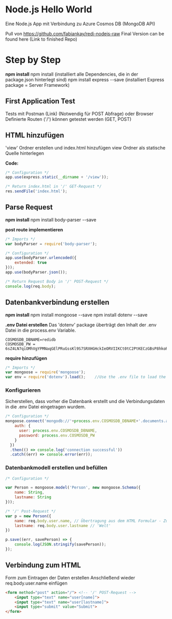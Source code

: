 # Node.js Hello World
Eine Node.js App mit Verbindung zu Azure Cosmos DB (MongoDB API)

Pull von https://github.com/fabiankay/redi-nodejs-raw
Final Version can be found here (Link to finished Repo)

# Step by Step

**npm install**
npm install (installiert alle Dependencies, die in der package.json hinterlegt sind)
npm install express --save (installiert Express package = Server Framework)

## First Application Test
Tests mit Postman (Link) (Notwendig für POST Abfrage) oder Browser
Definierte Routen ('/') können getestet werden (GET, POST)

## HTML hinzufügen
'view' Ordner erstellen und index.html hinzufügen
view Ordner als statische Quelle hinterlegen

**Code:**
```js
/* Configuration */
app.use(express.static(__dirname + '/view'));

/* Return index.html in '/' GET-Request */
res.sendFile('index.html');
```

## Parse Request

**npm install**
npm install body-parser --save

**post route implementieren**
```js
/* Imports */
var bodyParser = require('body-parser');

/* Configuration */
app.use(bodyParser.urlencoded({
    extended: true
}));
app.use(bodyParser.json());

/* Return Request Body in '/' POST-Request */
console.log(req.body);
```

## Datenbankverbindung erstellen

**npm install**
npm install mongoose --save
npm install dotenv --save

**.env Datei erstellen**
Das 'dotenv' package überträgt den Inhalt der .env Datei in die process.env Variable.

```
COSMOSDB_DBNAME=redidb
COSMOSDB_PW = 6sZ4LN7qiOMhVgYPMNaqGElPRuGssKl9S7SRXHGHckIeORVIIKCt0tC2PtKECzGBsP8hkoRpuXFG5RHsaPLaEQ==
```

**require hinzufügen**
```js
/* Imports */
var mongoose = require('mongoose');
var env = require('dotenv').load();    //Use the .env file to load the variables
```

### Konfigurieren 

Sicherstellen, dass vorher die Datenbank erstellt und die Verbindungsdaten in die .env Datei eingetragen wurdem.

```js
/* Configuration */
mongoose.connect('mongodb://'+process.env.COSMOSDB_DBNAME+'.documents.azure.com:10255/'+process.env.COSMOSDB_DBNAME+'?ssl=true', {
    auth: {
      user: process.env.COSMOSDB_DBNAME,
      password: process.env.COSMOSDB_PW
    }
  })
  .then(() => console.log('connection successful'))
  .catch((err) => console.error(err));
```

### Datenbankmodell erstellen und befüllen
```js
/* Configuration */

var Person = mongoose.model('Person', new mongoose.Schema({
    name: String,
    lastname: String
}));

/* '/' Post-Request */
var p = new Person({
    name: req.body.user.name, // Übertragung aus dem HTML Formular - Zum Testen: 'Hallo'
    lastname: req.body.user.lastname // 'Welt'
})

p.save((err, savePerson) => {
    console.log(JSON.stringify(savePerson));
});
```

## Verbindung zum HTML
Form zum Eintragen der Daten erstellen
Anschließend wieder req.body.user.name einfügen

```HTML
<form method="post" action="/"> <!-- '/' POST-Request -->
    <input type="text" name="user[name]">
    <input type="text" name="user[lastname]">
    <input type="submit" value="Submit">
</form>
```